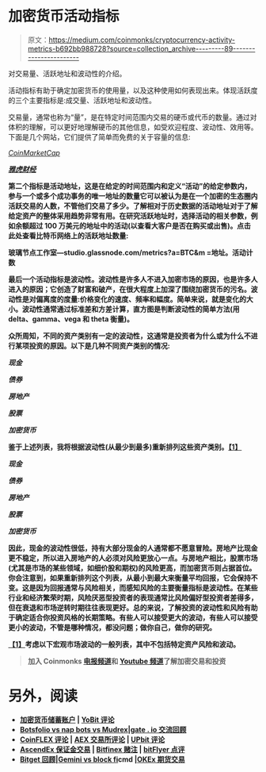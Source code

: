 # 加密货币活动指标

> 原文：<https://medium.com/coinmonks/cryptocurrency-activity-metrics-b692bb988728?source=collection_archive---------89----------------------->

对交易量、活跃地址和波动性的介绍。

活动指标有助于确定加密货币的使用量，以及这种使用如何表现出来。体现活跃度的三个主要指标是:成交量、活跃地址和波动性。

交易量，通常也称为“量”，是在特定时间范围内交易的硬币或代币的数量。通过对体积的理解，可以更好地理解硬币的其他信息，如受欢迎程度、波动性、效用等。下面是几个网站，它们提供了简单而免费的关于容量的信息:

*[*CoinMarketCap*](http://coinmarketcap.com)*

**[](http://coingecko.com)**

***[*雅虎财经*](http://finance.yahoo.com)***

**第二个指标是活动地址，这是在给定的时间范围内和定义“活动”的给定参数内，参与一个或多个成功事务的唯一地址的数量它可以被认为是在一个加密的生态圈内活跃交易的人数，不管他们交易了多少。了解相对于历史数据的活动地址对于了解给定资产的整体采用趋势非常有用。在研究活跃地址时，选择活动的相关参数，例如余额超过 100 万美元的地址中的活动(以查看大客户是否在购买或出售)。点击此处查看比特币网络上的活跃地址数量:**

**玻璃节点工作室—studio.glassnode.com/metrics?a=BTC&m =地址。活动计数**

**最后一个活动指标是波动性。波动性是许多人不进入加密市场的原因，也是许多人进入的原因；它创造了财富和破产，在很大程度上加深了围绕加密货币的污名。波动性是对偏离度的度量:价格变化的速度、频率和幅度。简单来说，就是变化的大小。波动性通常通过标准差和方差计算，直方图是判断波动性的简单方法(用 delta、gamma、vega 和 theta 衡量)。**

**众所周知，不同的资产类别有一定的波动性，这通常是投资者为什么或为什么不进行某项投资的原因。以下是几种不同资产类别的情况:**

***现金***

***债券***

***房地产***

***股票***

***加密货币***

**鉴于上述列表，我将根据波动性(从最少到最多)重新排列这些资产类别。[【1】](#_ftn1)**

***现金***

***债券***

***房地产***

***股票***

***加密货币***

**因此，现金的波动性很低，持有大部分现金的人通常都不愿意冒险。房地产比现金更不稳定，所以进入房地产的人必须对风险更放心一点。与房地产相比，股票市场(尤其是市场的某些领域，如细价股和期权)的风险更高，而加密货币则占据首位。你会注意到，如果重新排列这个列表，从最小到最大来衡量平均回报，它会保持不变。这是因为回报通常与风险相关，而感知风险的主要衡量指标是波动性。在某些行业和经济繁荣时期，风险厌恶型投资者的表现通常比风险偏好型投资者差得多，但在衰退和市场逆转时期往往表现更好。总的来说，了解投资的波动性和风险有助于确定适合你投资风格的长期策略。有些人可以接受更大的波动，有些人可以接受更小的波动，不管是哪种情况，都没问题；做你自己，做你的研究。**

**[【1】](#_ftnref1)考虑以下宏观市场波动的一般列表，其中不包括特定资产风险和波动。**

> **加入 Coinmonks [电报频道](https://t.me/coincodecap)和 [Youtube 频道](https://www.youtube.com/c/coinmonks/videos)了解加密交易和投资**

# **另外，阅读**

*   **[加密货币储蓄账户](/coinmonks/cryptocurrency-savings-accounts-be3bc0feffbf) | [YoBit 评论](/coinmonks/yobit-review-175464162c62)**
*   **[Botsfolio vs nap bots vs Mudrex](/coinmonks/botsfolio-vs-napbots-vs-mudrex-c81344970c02)|[gate . io 交流回顾](/coinmonks/gate-io-exchange-review-61bf87b7078f)**
*   **[CoinFLEX 评论](https://coincodecap.com/coinflex-review) | [AEX 交易所评论](https://coincodecap.com/aex-exchange-review) | [UPbit 评论](https://coincodecap.com/upbit-review)**
*   **[AscendEx 保证金交易](https://coincodecap.com/ascendex-margin-trading) | [Bitfinex 赌注](https://coincodecap.com/bitfinex-staking) | [bitFlyer 点评](https://coincodecap.com/bitflyer-review)**
*   **[Bitget 回顾](https://coincodecap.com/bitget-review)|[Gemini vs block fi](https://coincodecap.com/gemini-vs-blockfi)cmd |[OKEx 期货交易](https://coincodecap.com/okex-futures-trading)**